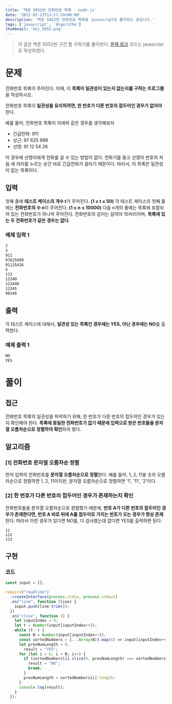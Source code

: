 ```yaml
---
title: '백준 5052번 전화번호 목록 - node.js'
date: '2021-02-23T13:21:24+00:00'
description: '백준 5052번 전화번호 목록을 javascript로 풀이하는 글입니다.'
tags: ['Javascript', 'Algorithm']
thumbnail: 'boj_5052.png'
---
```

> 이 글은 백준 5052번 구간 합 구하기를 풀이한다. [문제 링크](https://www.acmicpc.net/problem/5052)
코드는 javascript로 작성하였다.

# 문제

전화번호 목록이 주어진다. 이때, 이 **목록이 일관성이 있는지 없는지를 구하는 프로그램**을 작성하시오.

전화번호 목록이 **일관성을 유지하려면, 한 번호가 다른 번호의 접두어인 경우가 없어야** 한다.

예를 들어, 전화번호 목록이 아래와 같은 경우를 생각해보자

- 긴급전화: 911
- 상근: 97 625 999
- 선영: 91 12 54 26

이 경우에 선영이에게 전화를 걸 수 있는 방법이 없다. 전화기를 들고 선영이 번호의 처음 세 자리를 누르는 순간 바로 긴급전화가 걸리기 때문이다. 따라서, 이 목록은 일관성이 없는 목록이다.

## 입력

첫째 줄에 **테스트 케이스의 개수 t**가 주어진다. **(1 ≤ t ≤ 50)** 각 테스트 케이스의 첫째 줄에는 **전화번호의 수 n**이 주어진다. **(1 ≤ n ≤ 10000)** 다음 n개의 줄에는 목록에 포함되어 있는 전화번호가 하나씩 주어진다. 전화번호의 길이는 길어야 10자리이며, **목록에 있는 두 전화번호가 같은 경우는 없다**.

### 예제 입력 1

```bash
2
3
911
97625999
91125426
5
113
12340
123440
12345
98346
```

## 출력

각 테스트 케이스에 대해서, **일관성 있는 목록인 경우에는 YES, 아닌 경우에는 NO**를 출력한다.

### 예제 출력 1

```bash
NO
YES
```

# 풀이

## 접근

전화번호 목록의 일관성을 파악하기 위해, 한 번호가 다른 번호의 접두어인 경우가 있는지 확인해야 한다. **목록에 동일한 전화번호가 없기 때문에 입력으로 받은 번호들을 문자열 오름차순으로 정렬하여 확인**하려 했다. 

## 알고리즘

### [1] 전화번호 문자열 오름차순 정렬

먼저 입력의 전화번호를 **문자열 오름차순으로 정렬**한다. 예를 들어, 1, 2, 11을 숫자 오름차순으로 정렬하면 1, 2, 11이지만, 문자열 오름차순으로 정렬하면 '1', '11', '2'이다.

### [2] **한 번호가 다른 번호의 접두어인 경우가 존재하는지 확인**

전화번호들을 문자열 오름차순으로 정렬했기 때문에, **번호 A가 다른 번호의 접두어인 경우가 존재한다면, 번호 A 바로 뒤에 A를 접두어로 가지는 번호가 오는 경우가 항상 존재**한다. 따라서 이런 경우가 있다면 NO를, 다 검사했는데 없다면 YES를 출력하면 된다.

```
11
112
113 
```

## 구현

### 코드

```jsx
const input = [];

require("readline")
  .createInterface(process.stdin, process.stdout)
  .on("line", function (line) {
    input.push(line.trim());
  })
  .on("close", function () {
    let inputIndex = 0;
    let t = Number(input[inputIndex++]);
    while (t--) {
      const N = Number(input[inputIndex++]);
      const sortedNumbers = [...Array(N)].map(() => input[inputIndex++]).sort();
      let prevNumLength = 0,
        result = "YES";
      for (let i = 0; i < N; i++) {
        if (sortedNumbers[i].slice(0, prevNumLength) === sortedNumbers[i - 1]) {
          result = "NO";
          break;
        }
        prevNumLength = sortedNumbers[i].length;
      }
      console.log(result);
    }
  });
```